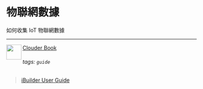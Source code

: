 物聯網數據
===

如何收集 IoT 物聯網數據

---
<img align="left" height="40" src="https://m3.ypcloud.com/cms/jdi_cards_clouder_cms_6eae937bb7.png"> [Clouder Book](https://md.ypcloud.com/s/olcCfqYfn)

###### tags: `guide`
> [iBuilder User Guide](https://md.ypcloud.com/s/sSQxlz8qQ)